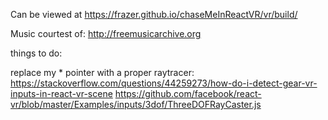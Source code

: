 

Can be viewed at
https://frazer.github.io/chaseMeInReactVR/vr/build/


Music courtest of:
http://freemusicarchive.org



things to do:

replace my * pointer with a proper raytracer:
https://stackoverflow.com/questions/44259273/how-do-i-detect-gear-vr-inputs-in-react-vr-scene
https://github.com/facebook/react-vr/blob/master/Examples/inputs/3dof/ThreeDOFRayCaster.js
